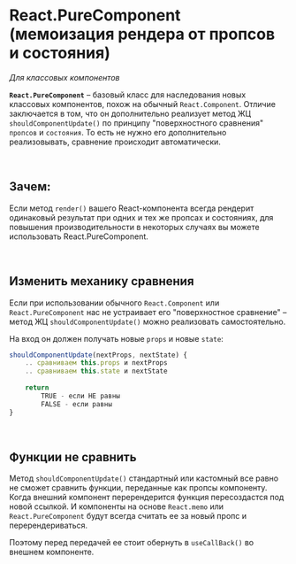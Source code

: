 # React.PureComponent (мемоизация рендера от пропсов и состояния)
_Для классовых компонентов_

__`React.PureComponent`__ – базовый класс для наследования новых классовых компонентов, похож на обычный `React.Component`. Отличие заключается в том, что он дополнительно реализует метод ЖЦ `shouldComponentUpdate()` по принципу "поверхностного сравнения" `пропсов` и `состояния`. То есть не нужно его дополнительно реализовывать, сравнение происходит автоматически.

<br>

## Зачем:
Если метод `render()` вашего React-компонента всегда рендерит одинаковый результат при одних и тех же пропсах и состояниях, для повышения производительности в некоторых случаях вы можете использовать React.PureComponent.

<br>

## Изменить механику сравнения
Если при использовании обычного `React.Component` или `React.PureComponent` нас не устраивает его "поверхностное сравнение" – метод ЖЦ `shouldComponentUpdate()` можно реализовать самостоятельно.

На вход он должен получать новые `props` и новые `state`:
```javascript
shouldComponentUpdate(nextProps, nextState) {
    .. сравниваем this.props и nextProps
    .. сравниваем this.state и nextState
    
    return 
        TRUE - если НЕ равны
        FALSE - если равны
}
```

<br>

## Функции не сравнить
Метод `shouldComponentUpdate()` стандартный или кастомный все равно не сможет сравнить функции, переданные как пропсы компоненту. Когда внешний компонент перерендерится функция пересоздастся под новой ссылкой. И компоненты на основе `React.memo` или `React.PureComponent` будут всегда считать ее за новый пропс и перерендериваться. 

Поэтому перед передачей ее стоит обернуть в `useCallBack()` во внешнем компоненте.
